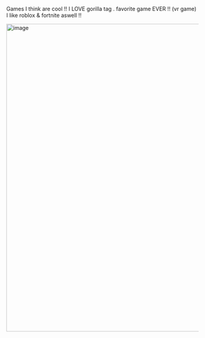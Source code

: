 Games I think are cool !! 
I LOVE gorilla tag . favorite game EVER !! (vr game)
I like roblox & fortnite aswell !!

<img width="736" height="807" alt="image" src="https://github.com/user-attachments/assets/0761cc54-be0c-4485-adda-bdf28204384f" />
